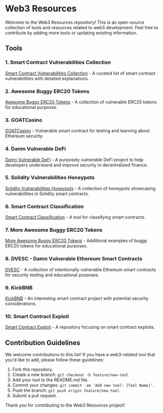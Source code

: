 # Web3 Resources

Welcome to the Web3 Resources repository! This is an open-source collection of tools and resources related to web3 development. Feel free to contribute by adding more tools or updating existing information.

## Tools

### 1. Smart Contract Vulnerabilities Collection

[Smart Contract Vulnerabilities Collection](https://github.com/kadenzipfel/smart-contract-vulnerabilities) - A curated list of smart contract vulnerabilities with detailed explanations.

### 2. Awesome Buggy ERC20 Tokens

[Awesome Buggy ERC20 Tokens](https://github.com/sec-bit/awesome-buggy-erc20-tokens) - A collection of vulnerable ERC20 tokens for educational purposes.

### 3. GOATCasino

[GOATCasino](https://github.com/nccgroup/GOATCasino) - Vulnerable smart contract for testing and learning about Ethereum security.

### 4. Damn Vulnerable DeFi

[Damn Vulnerable DeFi](https://github.com/OpenZeppelin/damn-vulnerable-defi) - A purposely vulnerable DeFi project to help developers understand and improve security in decentralized finance.

### 5. Solidity Vulnerabilities Honeypots

[Solidity Vulnerabilities Honeypots](https://github.com/misterch0c/Solidlity-Vulnerable/tree/master/honeypots) - A collection of honeypots showcasing vulnerabilities in Solidity smart contracts.

### 6. Smart Contract Classification

[Smart Contract Classification](https://github.com/smartdec/classification) - A tool for classifying smart contracts.

### 7. More Awesome Buggy ERC20 Tokens

[More Awesome Buggy ERC20 Tokens](https://github.com/sec-bit/awesome-buggy-erc20-tokens) - Additional examples of buggy ERC20 tokens for educational purposes.

### 8. DVESC - Damn Vulnerable Ethereum Smart Contracts

[DVESC](https://github.com/mixbytes/DVESC) - A collection of intentionally vulnerable Ethereum smart contracts for security testing and educational purposes.

### 9. KickBNB

[KickBNB](https://github.com/nathan-149/KickBNB) - An interesting smart contract project with potential security considerations.

### 10. Smart Contract Exploit

[Smart Contract Exploit](https://github.com/aczire/smartcontract-exploit) - A repository focusing on smart contract exploits.

## Contribution Guidelines

We welcome contributions to this list! If you have a web3-related tool that you'd like to add, please follow these guidelines:

1. Fork this repository.
2. Create a new branch: `git checkout -b feature/new-tool`.
3. Add your tool to the README.md file.
4. Commit your changes: `git commit -am 'Add new tool: [Tool Name]'`.
5. Push the branch: `git push origin feature/new-tool`.
6. Submit a pull request.

Thank you for contributing to the Web3 Resources project!
